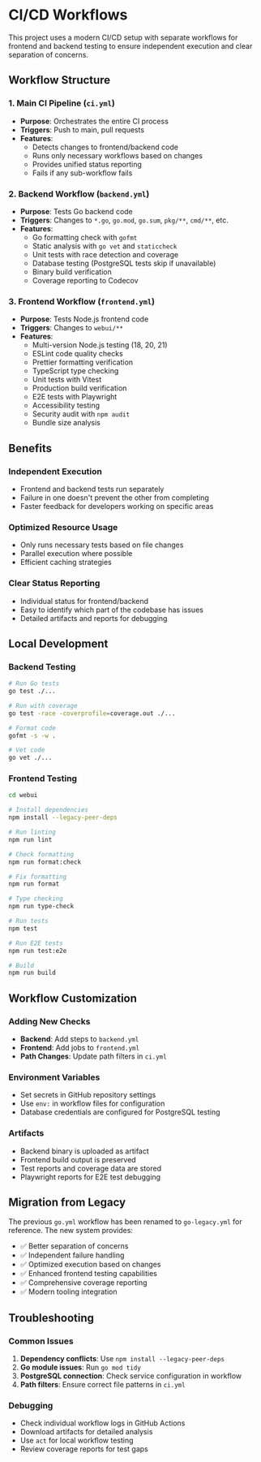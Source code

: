 # CI/CD Workflows

This project uses a modern CI/CD setup with separate workflows for frontend and backend testing to ensure independent execution and clear separation of concerns.

## Workflow Structure

### 1. Main CI Pipeline (`ci.yml`)

- **Purpose**: Orchestrates the entire CI process
- **Triggers**: Push to main, pull requests
- **Features**:
  - Detects changes to frontend/backend code
  - Runs only necessary workflows based on changes
  - Provides unified status reporting
  - Fails if any sub-workflow fails

### 2. Backend Workflow (`backend.yml`)

- **Purpose**: Tests Go backend code
- **Triggers**: Changes to `*.go`, `go.mod`, `go.sum`, `pkg/**`, `cmd/**`, etc.
- **Features**:
  - Go formatting check with `gofmt`
  - Static analysis with `go vet` and `staticcheck`
  - Unit tests with race detection and coverage
  - Database testing (PostgreSQL tests skip if unavailable)
  - Binary build verification
  - Coverage reporting to Codecov

### 3. Frontend Workflow (`frontend.yml`)

- **Purpose**: Tests Node.js frontend code
- **Triggers**: Changes to `webui/**`
- **Features**:
  - Multi-version Node.js testing (18, 20, 21)
  - ESLint code quality checks
  - Prettier formatting verification
  - TypeScript type checking
  - Unit tests with Vitest
  - Production build verification
  - E2E tests with Playwright
  - Accessibility testing
  - Security audit with `npm audit`
  - Bundle size analysis

## Benefits

### Independent Execution

- Frontend and backend tests run separately
- Failure in one doesn't prevent the other from completing
- Faster feedback for developers working on specific areas

### Optimized Resource Usage

- Only runs necessary tests based on file changes
- Parallel execution where possible
- Efficient caching strategies

### Clear Status Reporting

- Individual status for frontend/backend
- Easy to identify which part of the codebase has issues
- Detailed artifacts and reports for debugging

## Local Development

### Backend Testing

```bash
# Run Go tests
go test ./...

# Run with coverage
go test -race -coverprofile=coverage.out ./...

# Format code
gofmt -s -w .

# Vet code
go vet ./...
```

### Frontend Testing

```bash
cd webui

# Install dependencies
npm install --legacy-peer-deps

# Run linting
npm run lint

# Check formatting
npm run format:check

# Fix formatting
npm run format

# Type checking
npm run type-check

# Run tests
npm test

# Run E2E tests
npm run test:e2e

# Build
npm run build
```

## Workflow Customization

### Adding New Checks

- **Backend**: Add steps to `backend.yml`
- **Frontend**: Add jobs to `frontend.yml`
- **Path Changes**: Update path filters in `ci.yml`

### Environment Variables

- Set secrets in GitHub repository settings
- Use `env:` in workflow files for configuration
- Database credentials are configured for PostgreSQL testing

### Artifacts

- Backend binary is uploaded as artifact
- Frontend build output is preserved
- Test reports and coverage data are stored
- Playwright reports for E2E test debugging

## Migration from Legacy

The previous `go.yml` workflow has been renamed to `go-legacy.yml` for reference. The new system provides:

- ✅ Better separation of concerns
- ✅ Independent failure handling
- ✅ Optimized execution based on changes
- ✅ Enhanced frontend testing capabilities
- ✅ Comprehensive coverage reporting
- ✅ Modern tooling integration

## Troubleshooting

### Common Issues

1. **Dependency conflicts**: Use `npm install --legacy-peer-deps`
2. **Go module issues**: Run `go mod tidy`
3. **PostgreSQL connection**: Check service configuration in workflow
4. **Path filters**: Ensure correct file patterns in `ci.yml`

### Debugging

- Check individual workflow logs in GitHub Actions
- Download artifacts for detailed analysis
- Use `act` for local workflow testing
- Review coverage reports for test gaps
